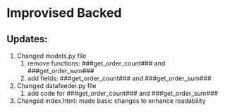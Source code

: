 Improvised Backed
=================

Updates:
-------
1. Changed models.py file
    1. remove functions: ###get_order_count### and ###get_order_sum###
    2. add fields: ###get_order_count### and ###get_order_sum###
2. Changed datafeeder.py file
    1. add code for ###get_order_count### and ###get_order_sum###
3. Changed index.html: made basic changes to enhance readability 
